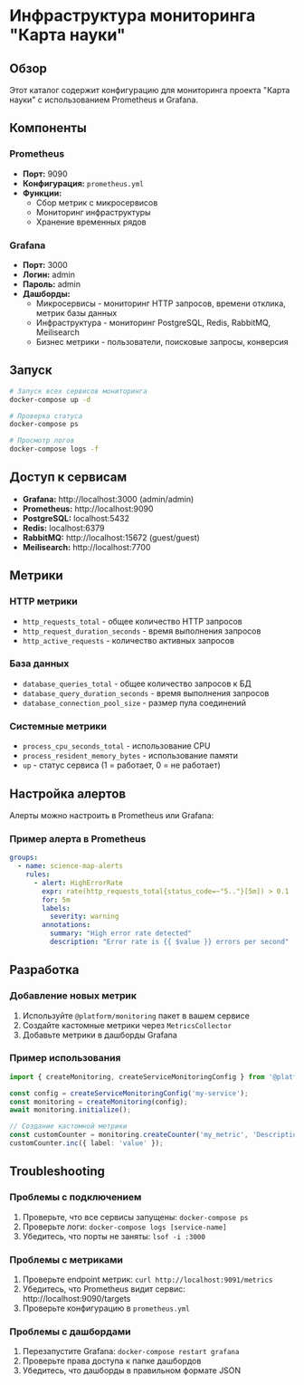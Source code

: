# Инфраструктура мониторинга "Карта науки"

## Обзор

Этот каталог содержит конфигурацию для мониторинга проекта "Карта науки" с использованием Prometheus и Grafana.

## Компоненты

### Prometheus
- **Порт:** 9090
- **Конфигурация:** `prometheus.yml`
- **Функции:**
  - Сбор метрик с микросервисов
  - Мониторинг инфраструктуры
  - Хранение временных рядов

### Grafana
- **Порт:** 3000
- **Логин:** admin
- **Пароль:** admin
- **Дашборды:**
  - Микросервисы - мониторинг HTTP запросов, времени отклика, метрик базы данных
  - Инфраструктура - мониторинг PostgreSQL, Redis, RabbitMQ, Meilisearch
  - Бизнес метрики - пользователи, поисковые запросы, конверсия

## Запуск

```bash
# Запуск всех сервисов мониторинга
docker-compose up -d

# Проверка статуса
docker-compose ps

# Просмотр логов
docker-compose logs -f
```

## Доступ к сервисам

- **Grafana:** http://localhost:3000 (admin/admin)
- **Prometheus:** http://localhost:9090
- **PostgreSQL:** localhost:5432
- **Redis:** localhost:6379
- **RabbitMQ:** http://localhost:15672 (guest/guest)
- **Meilisearch:** http://localhost:7700

## Метрики

### HTTP метрики
- `http_requests_total` - общее количество HTTP запросов
- `http_request_duration_seconds` - время выполнения запросов
- `http_active_requests` - количество активных запросов

### База данных
- `database_queries_total` - общее количество запросов к БД
- `database_query_duration_seconds` - время выполнения запросов
- `database_connection_pool_size` - размер пула соединений

### Системные метрики
- `process_cpu_seconds_total` - использование CPU
- `process_resident_memory_bytes` - использование памяти
- `up` - статус сервиса (1 = работает, 0 = не работает)

## Настройка алертов

Алерты можно настроить в Prometheus или Grafana:

### Пример алерта в Prometheus
```yaml
groups:
  - name: science-map-alerts
    rules:
      - alert: HighErrorRate
        expr: rate(http_requests_total{status_code=~"5.."}[5m]) > 0.1
        for: 5m
        labels:
          severity: warning
        annotations:
          summary: "High error rate detected"
          description: "Error rate is {{ $value }} errors per second"
```

## Разработка

### Добавление новых метрик

1. Используйте `@platform/monitoring` пакет в вашем сервисе
2. Создайте кастомные метрики через `MetricsCollector`
3. Добавьте метрики в дашборды Grafana

### Пример использования

```typescript
import { createMonitoring, createServiceMonitoringConfig } from '@platform/monitoring';

const config = createServiceMonitoringConfig('my-service');
const monitoring = createMonitoring(config);
await monitoring.initialize();

// Создание кастомной метрики
const customCounter = monitoring.createCounter('my_metric', 'Description of my metric');
customCounter.inc({ label: 'value' });
```

## Troubleshooting

### Проблемы с подключением
1. Проверьте, что все сервисы запущены: `docker-compose ps`
2. Проверьте логи: `docker-compose logs [service-name]`
3. Убедитесь, что порты не заняты: `lsof -i :3000`

### Проблемы с метриками
1. Проверьте endpoint метрик: `curl http://localhost:9091/metrics`
2. Убедитесь, что Prometheus видит сервис: http://localhost:9090/targets
3. Проверьте конфигурацию в `prometheus.yml`

### Проблемы с дашбордами
1. Перезапустите Grafana: `docker-compose restart grafana`
2. Проверьте права доступа к папке дашбордов
3. Убедитесь, что дашборды в правильном формате JSON